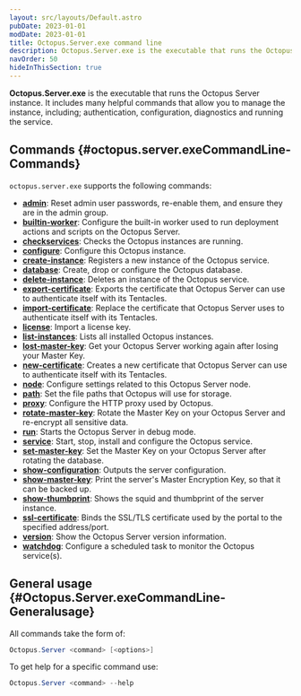 ```yaml
---
layout: src/layouts/Default.astro
pubDate: 2023-01-01
modDate: 2023-01-01
title: Octopus.Server.exe command line
description: Octopus.Server.exe is the executable that runs the Octopus instance, it can also be called from the command line.
navOrder: 50
hideInThisSection: true
---
```


**Octopus.Server.exe** is the executable that runs the Octopus Server instance. It includes many helpful commands that allow you to manage the instance, including; authentication, configuration, diagnostics and running the service.

## Commands {#octopus.server.exeCommandLine-Commands}

`octopus.server.exe` supports the following commands:

- **[admin](/docs/octopus-rest-api/octopus.server.exe-command-line/admin)**:  Reset admin user passwords, re-enable them, and ensure they are in the admin group.
- **[builtin-worker](/docs/octopus-rest-api/octopus.server.exe-command-line/builtin-worker)**:  Configure the built-in worker used to run deployment actions and scripts on the Octopus Server.
- **[checkservices](/docs/octopus-rest-api/octopus.server.exe-command-line/checkservices)**:  Checks the Octopus instances are running.
- **[configure](/docs/octopus-rest-api/octopus.server.exe-command-line/configure)**:  Configure this Octopus instance.
- **[create-instance](/docs/octopus-rest-api/octopus.server.exe-command-line/create-instance)**:  Registers a new instance of the Octopus service.
- **[database](/docs/octopus-rest-api/octopus.server.exe-command-line/database)**:  Create, drop or configure the Octopus database.
- **[delete-instance](/docs/octopus-rest-api/octopus.server.exe-command-line/delete-instance)**:  Deletes an instance of the Octopus service.
- **[export-certificate](/docs/octopus-rest-api/octopus.server.exe-command-line/export-certificate)**:  Exports the certificate that Octopus Server can use to authenticate itself with its Tentacles.
- **[import-certificate](/docs/octopus-rest-api/octopus.server.exe-command-line/import-certificate)**:  Replace the certificate that Octopus Server uses to authenticate itself with its Tentacles.
- **[license](/docs/octopus-rest-api/octopus.server.exe-command-line/license)**:  Import a license key.
- **[list-instances](/docs/octopus-rest-api/octopus.server.exe-command-line/list-instances)**:  Lists all installed Octopus instances.
- **[lost-master-key](/docs/octopus-rest-api/octopus.server.exe-command-line/lost-master-key)**:  Get your Octopus Server working again after losing your Master Key.
- **[new-certificate](/docs/octopus-rest-api/octopus.server.exe-command-line/new-certificate)**:  Creates a new certificate that Octopus Server can use to authenticate itself with its Tentacles.
- **[node](/docs/octopus-rest-api/octopus.server.exe-command-line/node)**:  Configure settings related to this Octopus Server node.
- **[path](/docs/octopus-rest-api/octopus.server.exe-command-line/path)**:  Set the file paths that Octopus will use for storage.
- **[proxy](/docs/octopus-rest-api/octopus.server.exe-command-line/proxy)**:  Configure the HTTP proxy used by Octopus.
- **[rotate-master-key](/docs/octopus-rest-api/octopus.server.exe-command-line/rotate-master-key)**:  Rotate the Master Key on your Octopus Server and re-encrypt all sensitive data.
- **[run](/docs/octopus-rest-api/octopus.server.exe-command-line/run)**:  Starts the Octopus Server in debug mode.
- **[service](/docs/octopus-rest-api/octopus.server.exe-command-line/service)**:  Start, stop, install and configure the Octopus service.
- **[set-master-key](/docs/octopus-rest-api/octopus.server.exe-command-line/set-master-key)**:  Set the Master Key on your Octopus Server after rotating the database.
- **[show-configuration](/docs/octopus-rest-api/octopus.server.exe-command-line/show-configuration)**:  Outputs the server configuration.
- **[show-master-key](/docs/octopus-rest-api/octopus.server.exe-command-line/show-master-key)**:  Print the server's Master Encryption Key, so that it can be backed up.
- **[show-thumbprint](/docs/octopus-rest-api/octopus.server.exe-command-line/show-thumbprint)**:  Shows the squid and thumbprint of the server instance.
- **[ssl-certificate](/docs/octopus-rest-api/octopus.server.exe-command-line/ssl-certificate)**:  Binds the SSL/TLS certificate used by the portal to the specified address/port.
- **[version](/docs/octopus-rest-api/octopus.server.exe-command-line/version)**:  Show the Octopus Server version information.
- **[watchdog](/docs/octopus-rest-api/octopus.server.exe-command-line/watchdog)**:  Configure a scheduled task to monitor the Octopus service(s).

## General usage {#Octopus.Server.exeCommandLine-Generalusage}

All commands take the form of:

```powershell
Octopus.Server <command> [<options>]
```

To get help for a specific command use:

```powershell
Octopus.Server <command> --help
```
